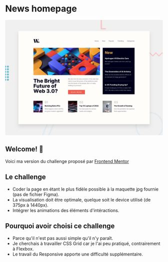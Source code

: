 # News homepage

![Design à intégrer](./design/desktop-preview.jpg)

## Welcome! 👋

Voici ma version du challenge proposé par [Frontend Mentor](https://www.frontendmentor.io)

## Le challenge

- Coder la page en étant le plus fidèle possible à la maquette jpg fournie (pas de fichier Figma).
- La visualisation doit être optimale, quelque soit le device utilisé (de 375px à 1440px).
- Intégrer les animations des éléments d'intéractions.

## Pourquoi avoir choisi ce challenge

- Parce qu'il n'est pas aussi simple qu'il n'y paraît.
- Je cherchais à travailler CSS Grid car je l'ai peu pratiqué, contrairement à Flexbox.
- Le travail du Responsive apporte une difficulté supplémentaire.
